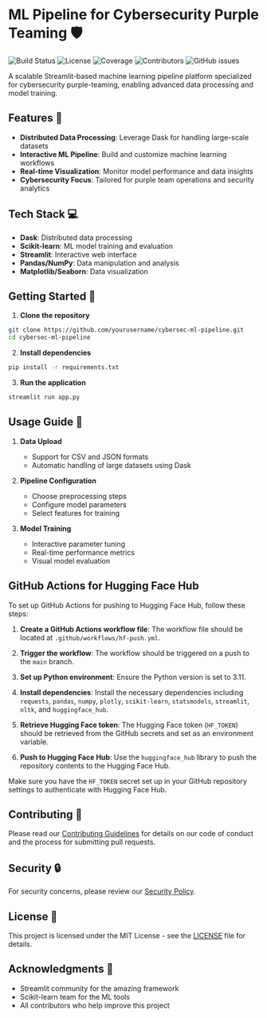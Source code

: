# ML Pipeline for Cybersecurity Purple Teaming 🛡️

![Build Status](https://img.shields.io/github/actions/workflow/status/canstralian/cybersec-ml-pipeline/ci.yml)
![License](https://img.shields.io/github/license/canstralian/cybersec-ml-pipeline)
![Coverage](https://img.shields.io/codecov/c/github/canstralian/cybersec-ml-pipeline)
![Contributors](https://img.shields.io/github/contributors/canstralian/cybersec-ml-pipeline)
![GitHub issues](https://img.shields.io/github/issues/canstralian/cybersec-ml-pipeline)

A scalable Streamlit-based machine learning pipeline platform specialized for cybersecurity purple-teaming, enabling advanced data processing and model training.

## Features 🚀

- **Distributed Data Processing**: Leverage Dask for handling large-scale datasets
- **Interactive ML Pipeline**: Build and customize machine learning workflows
- **Real-time Visualization**: Monitor model performance and data insights
- **Cybersecurity Focus**: Tailored for purple team operations and security analytics

## Tech Stack 💻

- **Dask**: Distributed data processing
- **Scikit-learn**: ML model training and evaluation
- **Streamlit**: Interactive web interface
- **Pandas/NumPy**: Data manipulation and analysis
- **Matplotlib/Seaborn**: Data visualization

## Getting Started 🏁

1. **Clone the repository**
```bash
git clone https://github.com/yourusername/cybersec-ml-pipeline.git
cd cybersec-ml-pipeline
```

2. **Install dependencies**
```bash
pip install -r requirements.txt
```

3. **Run the application**
```bash
streamlit run app.py
```

## Usage Guide 📖

1. **Data Upload**
   - Support for CSV and JSON formats
   - Automatic handling of large datasets using Dask

2. **Pipeline Configuration**
   - Choose preprocessing steps
   - Configure model parameters
   - Select features for training

3. **Model Training**
   - Interactive parameter tuning
   - Real-time performance metrics
   - Visual model evaluation

## GitHub Actions for Hugging Face Hub

To set up GitHub Actions for pushing to Hugging Face Hub, follow these steps:

1. **Create a GitHub Actions workflow file**: The workflow file should be located at `.github/workflows/hf-push.yml`.

2. **Trigger the workflow**: The workflow should be triggered on a push to the `main` branch.

3. **Set up Python environment**: Ensure the Python version is set to 3.11.

4. **Install dependencies**: Install the necessary dependencies including `requests`, `pandas`, `numpy`, `plotly`, `scikit-learn`, `statsmodels`, `streamlit`, `nltk`, and `huggingface_hub`.

5. **Retrieve Hugging Face token**: The Hugging Face token (`HF_TOKEN`) should be retrieved from the GitHub secrets and set as an environment variable.

6. **Push to Hugging Face Hub**: Use the `huggingface_hub` library to push the repository contents to the Hugging Face Hub.

Make sure you have the `HF_TOKEN` secret set up in your GitHub repository settings to authenticate with Hugging Face Hub.

## Contributing 🤝

Please read our [Contributing Guidelines](CONTRIBUTING.md) for details on our code of conduct and the process for submitting pull requests.

## Security 🔒

For security concerns, please review our [Security Policy](.github/SECURITY.md).

## License 📄

This project is licensed under the MIT License - see the [LICENSE](LICENSE) file for details.

## Acknowledgments 👏

- Streamlit community for the amazing framework
- Scikit-learn team for the ML tools
- All contributors who help improve this project
